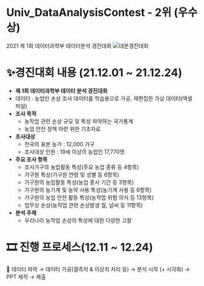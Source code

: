 # Univ_DataAnalysisContest - 2위 (우수상)
2021 제 1회 데이터과학부 데이터분석 경진대회
![데분경진대회](https://user-images.githubusercontent.com/70987343/149655561-36aa9752-7757-4f80-b405-86ac275d2111.png)

# ✨경진대회 내용 (21.12.01 ~ 21.12.24)

- **제 1회 데이터과학부 데이터 분석 경진대회**
- 데이터 : 농업인 손상 조사 데이터를 학습용으로 가공, 재편집한 가상 데이터(액셀 파일)
- **조사 목적**
    - 농작업 관련 손상 규모 및 특성 파악하는 국가통계
    - 농업 안전 정책 마련 위한 기초자료
- **조사대상**
    - 전국의 표본 농가 : 12,000 가구
    - 조사대상 인원 : 19세 이상의 농업인 17,770명
- **주요 조사 항목**
    - 조사가구의 농업활동 특성(주요 농업 종류 등 4항목)
    - 가구원 특성(가구원 연령 및 성별 등 6항목)
    - 가구원의 농업활동 특성(농업 종사 기간 등 3항목)
    - 가구원의 농기계 및 농약 사용 특성(농기계 사용 등 6항목)
    - 가구원의 농업 안전 활동 특성(농작업 위험 의식 등 13항목)
    - 업무상 손상(농작업 관련 손상발생 월, 날씨 등 11항목)
- **분석 주제**
    - 우리나라 농작업 손상의 특성에 대한 다양한 고찰

# 🎞 진행 프로세스(12.11 ~ 12.24)

<aside>
📌 데이터 파악 → 데이터 가공(결측치 & 이상치 처리 등) → 분석 시작 (+ 시각화)
 → PPT 제작 → 제출

</aside>
